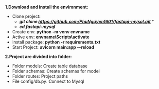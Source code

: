**1.Download and install the environment:**

-   Clone project:
    -   **_git clone https://github.com/PhuNguyen1601/fastapi-mysql.git_** \*
    -   **_cd fastapi-mysql_**
-   Create env: **python -m venv envname**
-   Active env: **envname\Scripts\activate**
-   Install package: **python -r requirements.txt**
-   Start Project: **uvicorn main:app --reload**

**2.Project are divided into folder:**

-   Folder models: Create table database
-   Folder schemas: Create schemas for model
-   Folder routes: Project paths
-   File config/db.py: Connect to Mysql
